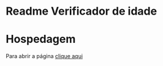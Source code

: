 # Readme Verificador de idade
# Hospedagem
Para abrir a página <a href="https://victorbreno92.github.io/Verificador-de-idade/"> clique aqui</a>
